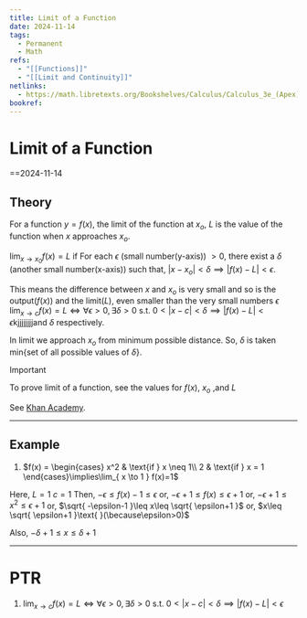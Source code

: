 ```yaml
---
title: Limit of a Function
date: 2024-11-14
tags:
  - Permanent
  - Math
refs:
  - "[[Functions]]"
  - "[[Limit and Continuity]]"
netlinks:
  - https://math.libretexts.org/Bookshelves/Calculus/Calculus_3e_(Apex)/01%3A_Limits/1.02%3A_Epsilon-Delta_Definition_of_a_Limit
bookref:
---
```

# Limit of a Function
==2024-11-14

## Theory
For a function $y=f(x)$, the limit of the function at $x_{o}$, $L$ is the value of the function when $x$ approaches $x_{o}$.

$\lim_{ x \to x_{0} }f(x)=L$ if For each $\epsilon\text{ (small number(y-axis)) }>0$, there exist a $\delta\text{ (another small number(x-axis))}$ such that, $|x-x_{o}|<\delta \implies |f(x)-L|<\epsilon$.

This means the difference between $x$ and $x_{o}$ is very small and so is the output($f(x)$) and the limit($L$), even smaller than the very small numbers $\epsilon$ $\lim_{ x \to c }f(x)=L\iff \forall\epsilon>0,\exists \delta>0\text{ s.t. } 0 < |x-c|<\delta\implies|f(x)-L|<\epsilon$kjjjjjjjjand $\delta$ respectively.

In limit we approach $x_{o}$ from minimum possible distance. So, $\delta$ is taken min{set of all possible values of $\delta$}.

> [!important] 
> To prove limit of a function, see the values for $f(x)$, $x_{o}$ ,and $L$ 

See [Khan Academy](https://www.youtube.com/watch?v=-ejyeII0i5c).

---
## Example

1. $f(x) = \begin{cases} x^2 & \text{if } x \neq 1\\ 2 & \text{if } x = 1 \end{cases}\implies\lim_{ x \to 1 } f(x)=1$

Here,
$L=1$
$c=1$
Then,
$-\epsilon\leq f(x)-1\leq\epsilon$
or, $-\epsilon+1\leq f(x)\leq\epsilon+1$
or, $-\epsilon+1\leq x^2\leq\epsilon+1$
or, $\sqrt{ -\epsilon-1 }\leq x\leq \sqrt{ \epsilon+1 }$ 
or, $x\leq \sqrt{ \epsilon+1 }\text{ }(\because\epsilon>0)$

Also,
$-\delta+1\leq x\leq \delta+1$

---
# PTR

1. $\lim_{ x \to c }f(x)=L\iff \forall\epsilon>0,\exists \delta>0\text{ s.t. } 0 < |x-c|<\delta\implies|f(x)-L|<\epsilon$